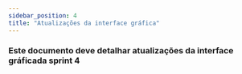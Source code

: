 ```yaml
---
sidebar_position: 4
title: "Atualizações da interface gráfica"
---
```


### Este documento deve detalhar atualizações da interface gráficada sprint 4